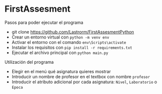 # FirstAssesment

Pasos para poder ejecutar el programa

- git clone https://github.com/Lastrorm/FirstAssesmentPython
- Crear un entorno virtual con ```python -m venv env```
- Activar el entorno con el comando ```env\Scripts\activate``` 
- Instalar los requisitos con ```pip install -r requirements.txt``` 
- Ejecutar el archivo principal con ```python main.py```
  
Utilización del programa

- Elegir en el menú qué asignatura quieres mostrar
- Introducir un nombre de profesor en el textbox con nombre ```profesor```
- Introducir el atributo adicional por cada asignatura: ```Nivel```, ```Laboratorio``` o ```Epoca```